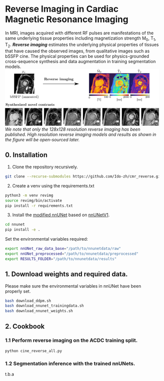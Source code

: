 # Reverse Imaging in Cardiac Magnetic Resonance Imaging

In MRI, images acquired with different RF pulses are manifestations of the same underlying tissue properties including magnetization strength $\mathrm{M}_0$, $\mathrm{T}_1$, $\mathrm{T}_2$. ***Reverse imaging*** estimates the underlying physical properties of tissues that have caused the observed images, from qualitative images such as bSSFP cine. The physical properties can be used for physics-grounded cross-sequence synthesis and data augmentation in training segmentation models.
![Reverse imaging](assests/git-demo.png)
*We note that only the 128x128 resolution reverse imaging has been published. High resolution reverse imaging models and results as shown in the figure will be open-sourced later.*
## 0. Installation 
1. Clone the repository recursively. 
```bash
git clone --recurse-submodules https://github.com/Ido-zh/cmr_reverse.git
```

2. Create a venv using the requirements.txt
```bash 
python3 -m venv revimg
source revimg/bin/activate
pip install -r requirements.txt
```

3. Install the [modified nnUNet](https://github.com/Ido-zh/nnUNet-phys-seg) based on [nnUNetV1](https://github.com/MIC-DKFZ/nnUNet/tree/nnunetv1).
```bash 
cd nnunet
pip install -e .
```
Set the environmental variables required:

```bash
export nnUNet_raw_data_base="/path/to/nnunetdata/raw"
export nnUNet_preprocessed="/path/to/nnunetdata/preprocessed"
export RESULTS_FOLDER="/path/to/nnunetdata/results"
```


## 1. Download weights and required data.
Please make sure the environmental variables in nnUNet have been properly set. 
```bash
bash download_ddpm.sh
bash download_nnunet_trainingdata.sh
bash download_nnunet_weights.sh
```

## 2. Cookbook
### 1.1 Perform reverse imaging on the ACDC training split.
```bash
python cine_reverse_all.py  
```

### 1.2 Segmentation inference with the trained nnUNets.
t.b.a

